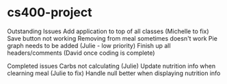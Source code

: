 # cs400-project

Outstanding Issues
Add application to top of all classes (Michelle to fix)
Save button not working
Removing from meal sometimes doesn't work
Pie graph needs to be added (Julie - low priority)
Finish up all headers/comments (David once coding is complete)


Completed issues 
Carbs not calculating (Julie)
Update nutrition info when clearning meal (Julie to fix)
Handle null better when displaying nutrition info
